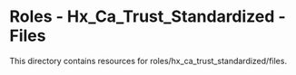 # Roles - Hx_Ca_Trust_Standardized - Files

This directory contains resources for roles/hx_ca_trust_standardized/files.
